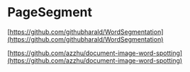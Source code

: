# PageSegment
[https://github.com/githubharald/WordSegmentation](https://github.com/githubharald/WordSegmentation)

[https://github.com/azzhu/document-image-word-spotting](https://github.com/azzhu/document-image-word-spotting)
